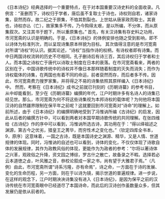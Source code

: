 《日本诗纪》经典选择的一个重要特点，在于对本国重要汉诗史料的全面收录。凡例言：“圣删而下，诗权归于学者，唐后虽不复取士于诗也，诗权则自若，诸家诗集，裒然而存。故二纪之于原集，不恤其割裂也。上世姑从唐家政而取士。其衰也，诗权亦亾（亡），故家集多不传。乃今购得太艰，是以所编，不分体，而从原集叙次。又注其书于题下，所以重原集也。”
首先，有关汉诗集有存史料之功用，市河宽斋的认识是明确的。于是，《日本诗纪》的体例安排也随之受到影响，即不以诗体为标准列次，而以呈现诗集原本样貌为目标。
其次值得注意的是市河宽斋对所谓“诗权”的认识。据其论述，“诗权”当指作诗的权柄，有诗权者即有诗集。而中日两国诗权流转的历史不尽相同。孔子删诗后有诗三百，其后诗权归于学者和士人。而本国之诗权亡于唐代以诗取士制度在日本的衰落。在市河宽斋看来，两者的区别在于，中国诗歌传统中的诗权并不像日本那样随着制度的灭失而消失；而作为诗权载体的诗集，在两国也有着不同的命运，前者裒然而存，而后者多不传。因此，市河宽斋费力搜罗家集，并将得之不易的诗集依照其原样编入《日本诗纪》中。
然而，考察在《日本诗纪》成书之前就已刊刻的《历朝诗纂》的参考书目，从中却能看到，至少在《历朝诗纂》编撰的年代，江户时期许多有名诗人的诗集已经见世。那么，市河宽斋为何不将这些诗集视为本邦诗权的载体呢？为何他将本国汉诗的自然疆界限制在保平年之前呢？这就要回到市河宽斋对“诗命”的理解上。如前所述，由于《日本诗纪》的编撰明确地受到了冯惟讷所编《古诗纪》的启发，因此从后者的编撰方针中，可以看到两者对本国早期诗歌传统的共同理解。在张四维给《古诗纪》作的序中可以看到，冯惟讷所选古诗，其功用在于：“得以绎祖述之渊源，第古今之优劣，猎皇王之菁华，而穷性术之变化也。”（钦定四库全书本，9，原序）这意味着，一国之古诗，既是本国诗史之渊源、精华，又是人情、世道规律的体现。同时，冯惟讷的自述也可以看到，诗体的变化，不仅仅体现了诗歌自体的发展规律，其作为政教风俗的体现，更能作为为政者的参考：“尔将以著诗体之兴革，观政俗之升降，资文园之博综，罗古什之散亡，故备录之不暇。选择若必云本道徳之㫖，叶风雅之音，叅校论叙成一家之书，尚有望于大雅君子焉。”（凡例）由此，市河宽斋所谓“诗系污隆，亦有命焉”，诗之命，一方面在于诗的发展、变化的生命历程，另一方面，则在于以诗为镜，揭示世道的普遍规律。进一步说，在这样的观念下，江户时期泱泱诗集没有进入《日本诗纪》，是因为保平之前的汉诗传统在市河宽斋眼中已经道尽了本国诗命，而此后的汉诗创作虽数量众多，但其发展仍是依从前者的。


